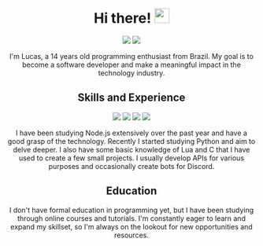 <h1 align="center"> Hi there! <img src="https://images-ext-2.discordapp.net/external/zXfi4pbNQnDyPEIwL0SI1SDa1en5JprLMu8g7snfcpk/https/cdn.discordapp.com/emojis/1070539611870347284.png" width="30px"></h1>

<p align="center">
  <a href="https://discord.com/users/1036018691562803260"><img src="https://img.shields.io/badge/-Discord-7289DA?style=flat-square&logo=discord&logoColor=white&link=https://discord.com/users/1036018691562803260"></a>
  <a href="https://github.com/emptydev1"><img src="https://img.shields.io/badge/-GitHub-181717?style=flat-square&logo=github&logoColor=white&link=https://github.com/emptydev1"></a>
</p>

<p align="center"> 
  I'm Lucas, a 14 years old programming enthusiast from Brazil. My goal is to become a software developer and make a meaningful impact in the technology industry.
</p>

<h2 align="center">Skills and Experience</h2>

<p align="center">
  <img src="https://img.shields.io/badge/-Node.js-339933?style=flat-square&logo=Node.js&logoColor=white">
  <img src="https://img.shields.io/badge/-Python-3776AB?style=flat-square&logo=Python&logoColor=white">
  <img src="https://img.shields.io/badge/-Lua-2C2D72?style=flat-square&logo=Lua&logoColor=white">
  <img src="https://img.shields.io/badge/-C-00599C?style=flat-square&logo=C&logoColor=white">
</p>

<p align="center"> 
  I have been studying Node.js extensively over the past year and have a good grasp of the technology. Recently I started studying Python and aim to delve deeper. I also have some basic knowledge of Lua and C that I have used to create a few small projects. I usually develop APIs for various purposes and occasionally create bots for Discord.
</p>

<h2 align="center">Education</h2>

<p align="center"> 
  I don't have formal education in programming yet, but I have been studying through online courses and tutorials. I'm constantly eager to learn and expand my skillset, so I'm always on the lookout for new opportunities and resources.
</p>
